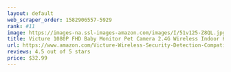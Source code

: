 ```yaml
---
layout: default 
﻿web_scraper_order: 1582906557-5929
rank: #11
image: https://images-na.ssl-images-amazon.com/images/I/51v125-Z8QL.jpg
title: Victure 1080P FHD Baby Monitor Pet Camera 2.4G Wireless Indoor Home Security Camera with Two…
url: https://www.amazon.com/Victure-Wireless-Security-Detection-Compatible/dp/B07MG46PTD/ref=zg_mw_electronics_11?_encoding=UTF8&psc=1&refRID=57162F156C34G7WF8S8A
reviews: 4.5 out of 5 stars
price: $32.99 
---
```

